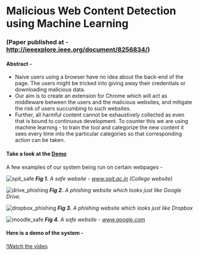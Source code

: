 # Malicious Web Content Detection using Machine Learning
### (Paper published at - http://ieeexplore.ieee.org/document/8256834/)

#### Abstract -
* Naive users using a browser have no idea about the back-end of the page. The users might be tricked into giving away their credentials or downloading malicious data. 
* Our aim is to create an extension for Chrome which will act as middleware between the users and the malicious websites, and mitigate the risk of users succumbing to such websites. 
* Further, all harmful content cannot be exhaustively collected as even that is bound to continuous development. To counter this we are using machine learning - to train the tool and categorize the new content it sees every time into the particular categories so that corresponding action can be taken.

#### Take a look at the [Demo](https://youtu.be/0-wky0h3hmM)

A few examples of our system being run on certain webpages -

![spit_safe](https://user-images.githubusercontent.com/18022447/35985360-7cd910f2-0cc4-11e8-9edf-d38bf83d19a1.png)
_**Fig 1.** A safe website - www.spit.ac.in (College website)_

![drive_phishing](https://user-images.githubusercontent.com/18022447/35985366-81a9c5b8-0cc4-11e8-887d-7f427ffa8a8e.png)
_**Fig 2.** A phishing website which looks just like Google Drive._

![dropbox_phishing](https://user-images.githubusercontent.com/18022447/35985373-84056c86-0cc4-11e8-8751-cf511d5b8aa0.png)
_**Fig 3.** A phishing website which looks just like Dropbox_

![moodle_safe](https://user-images.githubusercontent.com/18022447/35985384-881ea85a-0cc4-11e8-9bea-cf71b3089364.png)
_**Fig 4.** A safe website - www.google.com_

#### Here is a demo of the system -
[!Watch the video](https://youtu.be/0-wky0h3hmM)
